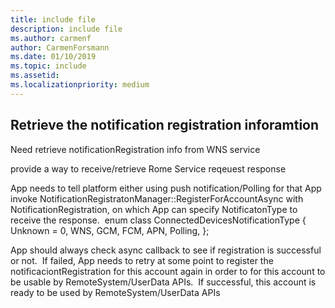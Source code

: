 ```yaml
---
title: include file
description: include file
ms.author: carmenf
author: CarmenForsmann
ms.date: 01/10/2019
ms.topic: include
ms.assetid: 
ms.localizationpriority: medium
---
```


## Retrieve the notification registration inforamtion

Need retrieve notificationRegistration info from WNS service​

provide a way to receive/retrieve Rome Service reqeuest response

App needs to tell platform either using push notification/Polling for that​
App invoke NotificationRegistratonManager::RegisterForAccountAsync with NotificationRegistration, on which App can specify NotificatonType to receive the response. ​
enum class ConnectedDevicesNotificationType​
{​
Unknown = 0,​
WNS,​
GCM,​
FCM,​
APN,​
Polling,​
};​

App should always check async callback to see if registration is successful or not. ​
If failed,  App needs to retry at some point to register the notificaciontRegistration for this account again in order to for this account to be usable by RemoteSystem/UserData APIs.  ​
If successful, this account is ready to be used by RemoteSystem/UserData APIs